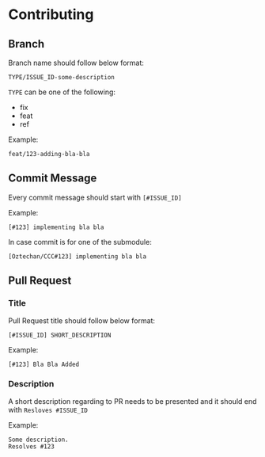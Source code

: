 # Contributing

## Branch

Branch name should follow below format:

```
TYPE/ISSUE_ID-some-description
```

`TYPE` can be one of the following:

- fix
- feat
- ref

Example:

```
feat/123-adding-bla-bla
```

## Commit Message

Every commit message should start with `[#ISSUE_ID]`

Example:

```
[#123] implementing bla bla
```

In case commit is for one of the submodule:

```
[Oztechan/CCC#123] implementing bla bla
```

## Pull Request

### Title

Pull Request title should follow below format:

```
[#ISSUE_ID] SHORT_DESCRIPTION
```

Example:

```
[#123] Bla Bla Added
```

### Description

A short description regarding to PR needs to be presented and it should end with `Resloves #ISSUE_ID`

Example:

```
Some description.
Resolves #123
```
